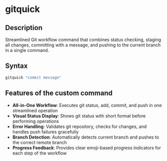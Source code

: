 # gitquick

## Description
Streamlined Git workflow command that combines status checking, staging all changes, committing with a message, and pushing to the current branch in a single command.

## Syntax
```bash
gitquick "commit message"
```

## Features of the custom command
- **All-in-One Workflow**: Executes git status, add, commit, and push in one streamlined operation
- **Visual Status Display**: Shows git status with short format before performing operations
- **Error Handling**: Validates git repository, checks for changes, and handles push failures gracefully
- **Branch Detection**: Automatically detects current branch and pushes to the correct remote branch
- **Progress Feedback**: Provides clear emoji-based progress indicators for each step of the workflow

